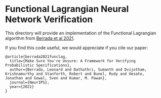 # Functional Lagrangian Neural Network Verification

This directory will provide an implementation of the Functional Lagrangian algorithm from [Berrada et al 2021](https://arxiv.org/abs/2102.09479).

If you find this code useful, we would appreciate if you cite our paper:

```
@article{berrada2021funclag,
  title={Make Sure You're Unsure: A Framework for Verifying Probabilistic Specifications},
  author={Berrada, Leonard and Dathathri, Sumanth and Dvijotham, Krishnamurthy and Stanforth, Robert and Bunel, Rudy and Uesato, Jonathan and Gowal, Sven and Kumar, M. Pawan},
  journal={NeurIPS},
  year={2021}
}
```
